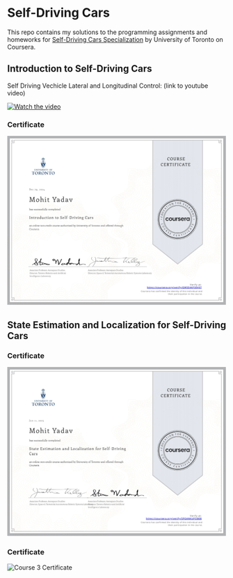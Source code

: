 # Self-Driving Cars

This repo contains my solutions to the programming assignments and homeworks for [Self-Driving Cars Specialization](https://www.coursera.org/specializations/self-driving-cars) by University of Toronto on Coursera.

## Introduction to Self-Driving Cars

Self Driving Vechicle Lateral and Longitudinal Control: (link to youtube video)

[![Watch the video](https://img.youtube.com/vi/N0QC9zj1R94/hqdefault.jpg)](https://www.youtube.com/watch?v=N0QC9zj1R94)

### Certificate

![Course 1 Certificate](./Course1_Intro_to_Self-Driving_Cars/Coursera%20GWSE4KPS0V07.jpg)

## State Estimation and Localization for Self-Driving Cars

### Certificate

![Course 2 Certificate](./Course2_State_Estimation_and_Localization/Coursera%20SPGANKUPOB08.jpg)

### Certificate

![Course 3 Certificate](./Course3_Perception_for_Self-Driving_Cars/Coursera%I7ZEIQ8YMGW3.jpg)